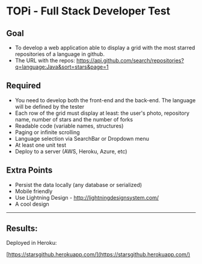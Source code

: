 # TOPi - Full Stack Developer Test

## Goal
- To develop a web application able to display a grid with the most starred repositories of a language in github. 
- The URL with the repos: https://api.github.com/search/repositories?q=language:Java&sort=stars&page=1

## Required
- You need to develop both the front-end and the back-end. The language will be defined by the tester
- Each row of the grid must display at least: the user's photo, repository name, number of stars and the number of forks
- Readable code (variable names, structures)
- Paging or infinite scrolling
- Language selection via SearchBar or Dropdown menu
- At least one unit test
- Deploy to a server (AWS, Heroku, Azure, etc)

## Extra Points
- Persist the data locally (any database or serialized)
- Mobile friendly
- Use Lightning Design - http://lightningdesignsystem.com/
- A cool design

<hr>

## Results:

Deployed in Heroku:

[https://starsgithub.herokuapp.com/](https://starsgithub.herokuapp.com/)